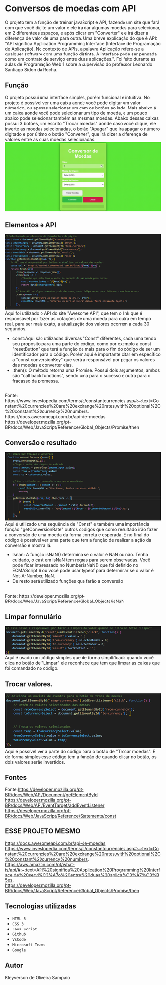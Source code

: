 # Conversos de moedas com API
O projeto tem a função de treinar javaScript e API, fazendo um site que fará com que você digite um valor e ele ira dar algumas moedas para selecionar, em 2 diferentees espaços, e após clicar em "Converter" ele irá dizer a diferença de valor de uma para outra. Uma breve explicação do que é API: "API significa Application Programming Interface (Interface de Programação de Aplicação). No contexto de APIs, a palavra Aplicação refere-se a qualquer software com uma função distinta. A interface pode ser pensada como um contrato de serviço entre duas aplicações.". Foi feito durante as aulas de Programação Web 1 sobre a supervisão do professor Leonardo Santiago Sidon da Rocha.

## Função
O projeto possui uma interface simples, porém funcional e intuitiva. No projeto é possível ver uma caixa aonde você pode digitar um valor númerico, ou apenas selecionar um com os botões ao lado. Mais abaixo á um caixa aonde você pode selecionar um tipo de moeda, e um pouco abaixo pode selecionar também as mesmas moedas. Abaixo dessas caixas possui 3 botões, um escrito "Trocar moedas" aonde caso você clique, ele inverte as moedas selecionadas, o botão "Apagar" que ira apagar o número digitado e por último o botão "Converter", que irá dizer a diferença de valores entre as duas moedas selecionadas.
![gif](img/funciona.gif)

## Elementos e API
![foto](img/API.png)
Aqui foi utilizado o API do site "Awesome API", que tem o link que é responsável por fazer as cotações de uma moeda para outra em tempo real, para ser mais exato, a atualização dos valores ocorrem a cada 30 segundos.

* const:Aqui são utilizadas diversas "Const" diferentes, cada uma tendo seu proposito para uma parte do código, como por exemplo a const "resetButton" que terá a função de mais para o fim do código de ser um identificador para o código. Porém aqui é importante citar em específico a "const conversionKey" que será a responsável por pegar os valores das moedas e converter elas.
* .then(): O método retorna uma Promise. Possui dois argumentos, ambos são "call back functions", sendo uma para o sucesso e outra para o fracasso da promessa.
<br>
Fonte: https://www.investopedia.com/terms/c/constantcurrencies.asp#:~:text=Constant%20currencies%20are%20exchange%20rates,with%20optional%2C%20constant%20currency%20numbers.
<br>
https://docs.awesomeapi.com.br/api-de-moedas
<br>
https://developer.mozilla.org/pt-BR/docs/Web/JavaScript/Reference/Global_Objects/Promise/then

## Conversão e resultado
![foto](img/resultado.png)
Aqui é utilizado uma sequência de "Const" e também uma importância função "getConversionRate" outros códigos que como resultado irão fazer a conversão de uma moeda da forma correta e esperada. E no final do código é possível ver uma parte que tem a função de realizar a ação da conversão e mostra lá.
* Isnan: A função isNaN() determina se o valor é NaN ou não. Tenha cuidado, o cast em isNaN tem regras para serem observadas. Você pode ficar interessado no Number.isNaN() que foi definido no ECMAScript 6 ou você pode usar typeof para determinar se o valor é Not-A-Number, NaN.
* De resto será utilizado funções que farão a conversão 


<br>
Fonte: https://developer.mozilla.org/pt-BR/docs/Web/JavaScript/Reference/Global_Objects/isNaN


## Limpar formulário
![foto](img/limpa.png)
Aqui é usado um código simples que de forma simplificada quando você clica no botão de "Limpar" ele reconhece que tem que limpar as caixas que foi comandado no código.

## Trocar valores.
![foto](img/troca.png)
Aqui é possível ver a parte do código para o botão de "Trocar moedas". E de forma simples esse código tem a função de quando clicar no botão, os dois valores serão invertidos.


## Fontes
Fonte:https://developer.mozilla.org/pt-BR/docs/Web/API/Document/getElementById
<br>
https://developer.mozilla.org/pt-BR/docs/Web/API/EventTarget/addEventListener
<br>
https://developer.mozilla.org/pt-BR/docs/Web/JavaScript/Reference/Statements/const
<br>

## ESSE PROJETO MESMO
https://docs.awesomeapi.com.br/api-de-moedas
<br>
https://www.investopedia.com/terms/c/constantcurrencies.asp#:~:text=Constant%20currencies%20are%20exchange%20rates,with%20optional%2C%20constant%20currency%20numbers.
<br>
https://aws.amazon.com/pt/what-is/api/#:~:text=API%20significa%20Application%20Programming%20Interface,de%20servi%C3%A7o%20entre%20duas%20aplica%C3%A7%C3%B5es.
<br>
https://developer.mozilla.org/pt-BR/docs/Web/JavaScript/Reference/Global_Objects/Promise/then
<br>


## Tecnologias utilizadas 

* ``HTML 5``
* ``CSS 3``
* ``Java Script``
* ``Github``
* ``VsCode``
* ``Microsoft Teams``
* ``Google``
## Autor
Kleyverson de Oliveira Sampaio